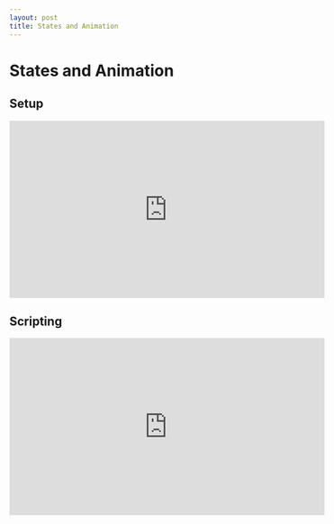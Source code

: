 ```yaml
---
layout: post
title: States and Animation
---
```


# States and Animation

## Setup

<iframe width="560" height="315" src="https://www.youtube.com/embed/1Ll1fy2EehU" title="YouTube video player" frameborder="0" allow="accelerometer; autoplay; clipboard-write; encrypted-media; gyroscope; picture-in-picture; web-share" allowfullscreen></iframe>

## Scripting

<iframe width="560" height="315" src="https://www.youtube.com/embed/3Ad1wr3qBRw" title="YouTube video player" frameborder="0" allow="accelerometer; autoplay; clipboard-write; encrypted-media; gyroscope; picture-in-picture; web-share" allowfullscreen></iframe>
